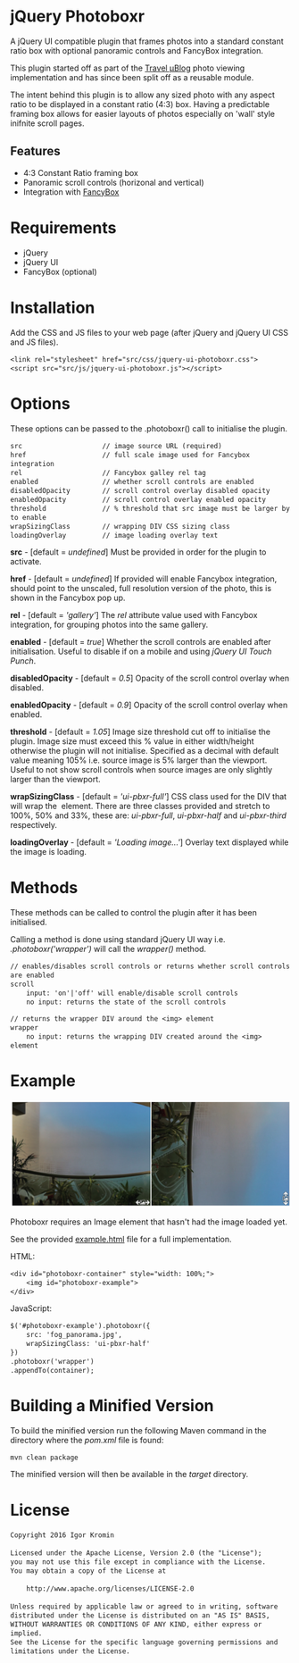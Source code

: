 # jQuery Photoboxr

A jQuery UI compatible plugin that frames photos into a standard constant ratio box with optional panoramic controls and FancyBox integration.

This plugin started off as part of the [Travel &micro;Blog](https://travelblog.ws) photo viewing implementation and has since been split off as a reusable module.

The intent behind this plugin is to allow any sized photo with any aspect ratio to be displayed in a constant ratio (4:3) box. Having a predictable framing box allows for easier layouts of photos especially on 'wall' style inifnite scroll pages.

## Features

  * 4:3 Constant Ratio framing box
  * Panoramic scroll controls (horizonal and vertical)
  * Integration with [FancyBox](http://fancyapps.com)

# Requirements

 * jQuery
 * jQuery UI
 * FancyBox (optional)

# Installation

Add the CSS and JS files to your web page (after jQuery and jQuery UI CSS and JS files).

```
<link rel="stylesheet" href="src/css/jquery-ui-photoboxr.css">
<script src="src/js/jquery-ui-photoboxr.js"></script>
```
# Options
These options can be passed to the .photoboxr() call to initialise the plugin.

```
src                    // image source URL (required)
href                   // full scale image used for Fancybox integration
rel                    // Fancybox galley rel tag
enabled                // whether scroll controls are enabled
disabledOpacity        // scroll control overlay disabled opacity
enabledOpacity         // scroll control overlay enabled opacity
threshold              // % threshold that src image must be larger by to enable
wrapSizingClass        // wrapping DIV CSS sizing class
loadingOverlay         // image loading overlay text
```

**src** -  [default = *undefined*] Must be provided in order for the plugin to activate.

**href** - [default = *undefined*] If provided will enable Fancybox integration, should point to the unscaled, full resolution version of the photo, this is shown in the Fancybox pop up.

**rel** - [default = *'gallery'*] The *rel* attribute value used with Fancybox integration, for grouping photos into the same gallery.

**enabled** - [default = *true*] Whether the scroll controls are enabled after initialisation. Useful to disable if on a mobile and using *jQuery UI Touch Punch*.

**disabledOpacity** - [default = *0.5*] Opacity of the scroll control overlay when disabled.

**enabledOpacity** - [default = *0.9*] Opacity of the scroll control overlay when enabled.

**threshold** - [default = *1.05*] Image size threshold cut off to initialise the plugin. Image size must exceed this % value in either width/height otherwise the plugin will not initialise.  Specified as a decimal with default value meaning 105% i.e. source image is 5% larger than the viewport. Useful to not show scroll controls when source images are only slightly larger than the viewport.

**wrapSizingClass** - [default = *'ui-pbxr-full'*] CSS class used for the DIV that will wrap the <img> element. There are three classes provided and stretch to 100%, 50% and 33%, these are: *ui-pbxr-full*, *ui-pbxr-half* and *ui-pbxr-third* respectively.

**loadingOverlay** - [default = *'Loading image...'*] Overlay text displayed while the image is loading.

# Methods
These methods can be called to control the plugin after it has been initialised.

Calling a method is done using standard jQuery UI way i.e. *.photoboxr('wrapper')* will call the *wrapper()* method.

```
// enables/disables scroll controls or returns whether scroll controls are enabled
scroll
	input: 'on'|'off' will enable/disable scroll controls
	no input: returns the state of the scroll controls
```

```
// returns the wrapper DIV around the <img> element
wrapper
	no input: returns the wrapping DIV created around the <img> element
```

# Example

![Photoboxr Example](https://github.com/ikromin/jquery-photoboxr/raw/master/screenshot.png "Photoboxr Example")

Photoboxr requires an Image element that hasn't had the image loaded yet.

See the provided [example.html](https://github.com/ikromin/jquery-photoboxr/raw/master/example.html) file for a full implementation.

HTML:

```
<div id="photoboxr-container" style="width: 100%;">
	<img id="photoboxr-example">
</div>
```

JavaScript:

```
$('#photoboxr-example').photoboxr({
	src: 'fog_panorama.jpg',
	wrapSizingClass: 'ui-pbxr-half'
})
.photoboxr('wrapper')
.appendTo(container);
```
# Building a Minified Version
To build the minified version run the following Maven command in the directory where the *pom.xml* file is found:

```
mvn clean package
```

The minified version will then be available in the *target* directory.

# License

```
Copyright 2016 Igor Kromin

Licensed under the Apache License, Version 2.0 (the "License");
you may not use this file except in compliance with the License.
You may obtain a copy of the License at

    http://www.apache.org/licenses/LICENSE-2.0

Unless required by applicable law or agreed to in writing, software
distributed under the License is distributed on an "AS IS" BASIS,
WITHOUT WARRANTIES OR CONDITIONS OF ANY KIND, either express or implied.
See the License for the specific language governing permissions and
limitations under the License.
```